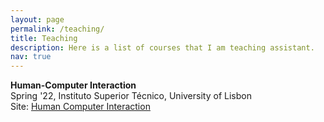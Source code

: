 ```yaml
---
layout: page
permalink: /teaching/
title: Teaching
description: Here is a list of courses that I am teaching assistant.
nav: true
---
```


**Human-Computer Interaction**<br>
Spring '22, Instituto Superior Técnico, University of Lisbon<br>
Site: [Human Computer Interaction](https://fenix.tecnico.ulisboa.pt/disciplinas/IPM/2021-2022/2-semestre/pagina-inicial)

